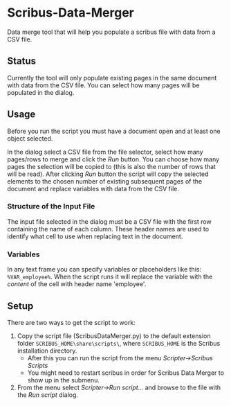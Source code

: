 # Scribus-Data-Merger
Data merge tool that will help you populate a scribus file with data from a CSV file.

## Status
Currently the tool will only populate existing pages in the same document with data from the CSV file. You can select how many pages will be populated in the dialog.

## Usage
Before you run the script you must have a document open and at least one object selected. 

In the dialog select a CSV file from the file selector, select how many pages/rows to merge and click the *Run* button. You can choose how many pages the selection will be copied to (this is also the number of rows that will be read). After clicking *Run* button the script will copy the selected elements to the chosen number of existing subsequent pages of the document and replace variables with data from the CSV file.

### Structure of the Input File
The input file selected in the dialog must be a CSV file with the first row containing the name of each column. These header names are used to identify what cell to use when replacing text in the document.

### Variables
In any text frame you can specify variables or placeholders like this: `%VAR_employee%`. When the script runs it will replace the variable with the *content* of the cell with header name 'employee'.

## Setup
There are two ways to get the script to work:

1. Copy the script file (ScribusDataMerger.py) to the default extension folder `SCRIBUS_HOME\share\scripts\`, where `SCRIBUS_HOME` is the Scribus installation directory. 
	- After this you can run the script from the menu *Scripter->Scribus Scripts*
	- You might need to restart scribus in order for Scribus Data Merger to show up in the submenu.
1. From the menu select *Scripter->Run script...* and browse to the file with the *Run script* dialog.